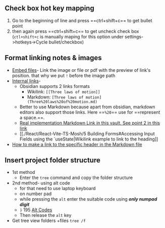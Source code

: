 ## Check box hot key mapping

1. Go to the beginning of line and press ==ctrl+shift+c== to get bullet point
2. then again press ==ctrl+shift+c== to get uncheck check box (`ctl+shift+c` is manually maping for this option under settings->hotkeys->Cycle bullet/checkbox)
## Format linking notes & images
- [Embed files](https://help.obsidian.md/Linking+notes+and+files/Embed+files)- Link the image or file or pdf with the preview of link's position. that why we put `!` before the image path
- [Internal links](https://help.obsidian.md/Linking+notes+and+files/Internal+links)-
	- Obsidian supports 2 links formats
		- Wikilink: `[[Three laws of motion]]`
		- Markdown: `[Three laws of motion](Three%20laws%20of%20motion.md)`
	- Better to use Markdown because apart from obsidian, markdown editors also support those links. Here ==`%20`== use for ==represent a space.==.
	- [Real implementation Markdown Link in this vault. See point 2 in this link](./React/React-Vite-TS-Mosh/5%20Building%20Forms#Accessing%20Input%20Fields%20using%20the%20`useState`)
	- [[./React/React-Vite-TS-Mosh/5 Building Forms#Accessing Input Fields using the `useState|Wikilink example to link to the heading]]
- [How to make a link to the specific header in the Markdown file](https://blog.markdowntools.com/posts/how-to-link-to-a-header-in-markdown#:~:text=In%20Markdown%2C%20you%20can%20create,the%20text%20of%20the%20heading.&text=To%20link%20to%20a%20header%2C%20you%20need%20to%20use%20the,id%E2%80%9D%20attribute%20of%20the%20heading.)

## Insert project folder structure
- 1st method
	- Enter the `tree` command and copy the folder structure
- 2nd method- using alt code
	- for that need to use laptop keyboard
	- on number pad
	- while pressing the `alt` enter the suitable code using ***only numpad digit***
    - `├` 195 [Alt Codes](https://www.freecodecamp.org/news/alt-codes-special-characters-keyboard-symbols-windows-list/)
	- Then release the `alt` key
- Get tree view folders +files `tree /f`
